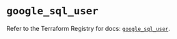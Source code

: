 # `google_sql_user`

Refer to the Terraform Registry for docs: [`google_sql_user`](https://registry.terraform.io/providers/hashicorp/google-beta/6.11.2/docs/resources/google_sql_user).
